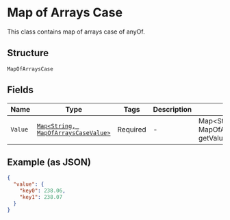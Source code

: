 
# Map of Arrays Case

This class contains map of arrays case of anyOf.

## Structure

`MapOfArraysCase`

## Fields

| Name | Type | Tags | Description | Getter | Setter |
|  --- | --- | --- | --- | --- | --- |
| `Value` | [`Map<String, MapOfArraysCaseValue>`]($m/MapOfArraysCaseValue) | Required | - | Map<String, MapOfArraysCaseValue> getValue() | setValue(Map<String, MapOfArraysCaseValue> value) |

## Example (as JSON)

```json
{
  "value": {
    "key0": 238.06,
    "key1": 238.07
  }
}
```

